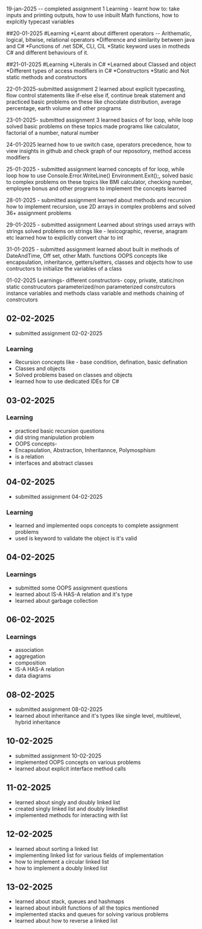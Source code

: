19-jan-2025 -- completed assignment 1
Learning - 
learnt how to:
take inputs and printing outputs,
how to use inbuilt Math functions, 
how to explcitly typecast variables


##20-01-2025
#Learning
*Learnt about different operators -- Arithematic, logical, bitwise, relational operators
*Difference and similarity between java and C#
*Functions of .net SDK, CLI, CIL
*Static keyword uses in motheds C# and different behaviours of it.

##21-01-2025
#Learning
*Literals in C#
*Learned about Classed and object
*Different types of access modifiers in C#
*Constructors
*Static and Not static methods and constructors

22-01-2025-submitted assignment 2
learned about explicit typecasting, flow control statements like if-else
else if, continue break statement and practiced basic problems on these like
chocolate distribution, average percentage, earth volume and other programs

23-01-2025- submitted assignment 3
learned basics of for loop, while loop solved basic problems on these topics
made programs like calculator, factorial of a number, natural number

24-01-2025
learned how to ue switch case, operators precedence, 
how to view insights in github and check graph of our reposotory, method access
modifiers

25-01-2025 - submitted assignment
learned concepts of for loop, while loop how to use Console.Error.WriteLine()
Environment.Exit();, solved basic to complex problems on these topics like 
BMI calculator, checking number, employee bonus and other programs
to implement the concepts learned

28-01-2025 - submitted assignment
learned about methods and recursion how to implement recursion, use 2D arrays in complex problems and solved 36+ assignment problems

29-01-2025 - submitted assignment
Learned about strings
used arrays with strings
solved problems on strings like - lexicographic, reverse, anagram etc
learned how to explicitly convert char to int

31-01-2025 - submitted assignment
learned about built in methods of DateAndTime, Off set, other Math. functions
OOPS concepts like encapsulation, inheritance, getters/setters, classes and objects 
how to use contructors to initialize the variables of a class 

01-02-2025
Learnings-
	different constructors- copy, private, static/non static construcutors
	parameterized/non parameterized constrcutors
	instance variables and methods
	class variable and methods
	chaining of constrcutors
	
## 02-02-2025
* submitted assignment 02-02-2025
### Learning
* Recursion concepts like - base condition, defination, basic defination
* Classes and objects
* Solved problems based on classes and objects 
* learned how to use dedicated IDEs for C#

## 03-02-2025
### Learning
* practiced basic recursion questions
* did string manipulation problem
* OOPS concepts-
* Encapsulation, Abstraction, Inheritannce, Polymosphism
* is a relation
* interfaces and abstract classes

## 04-02-2025
* submitted assignment 04-02-2025
### Learning
* learned and implemented oops concepts to complete assignment problems
* used is keyword to validate the object is it's valid

## 04-02-2025
### Learnings
* submitted some OOPS assignment questions
* learned about IS-A HAS-A relation and it's type
* learned about garbage collection

## 06-02-2025
### Learnings
* association
* aggregation
* composition 
* IS-A HAS-A relation
* data diagrams

## 08-02-2025
* submitted assignment 08-02-2025
* learned about inheritance and it's types like
single level, multilevel, hybrid inheritance


## 10-02-2025
* submitted assignment 10-02-2025
* implemented OOPS concepts on various problems
* learned about explicit interface method calls

## 11-02-2025
* learned about singly and doubly linked list
* created singly linked list and doubly linkedlist
* implemented methods for interacting with list

## 12-02-2025
* learned about sorting a linked list
* implementing linked list for various fields of implementation
* how to implement a circular linked list
* how to implement a doubly linked list


## 13-02-2025
* learned about stack, queues and hashmaps
* learned about inbulit functions of all the topics mentioned
* implemented stacks and queues for solving various problems
* learned about how to reverse a linked list
